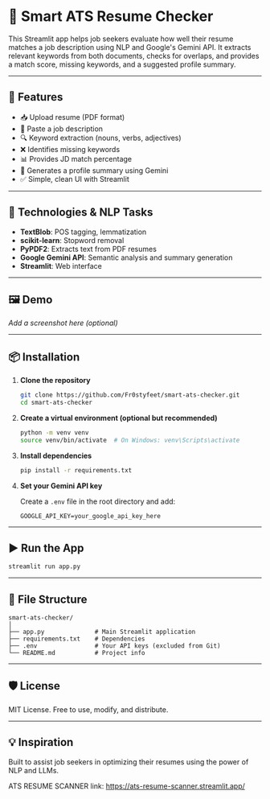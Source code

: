 # 📄 Smart ATS Resume Checker

This Streamlit app helps job seekers evaluate how well their resume matches a job description using NLP and Google's Gemini API. It extracts relevant keywords from both documents, checks for overlaps, and provides a match score, missing keywords, and a suggested profile summary.

---

## 🚀 Features

- 📥 Upload resume (PDF format)
- 📝 Paste a job description
- 🔍 Keyword extraction (nouns, verbs, adjectives)
- ❌ Identifies missing keywords
- 📊 Provides JD match percentage
- 🧠 Generates a profile summary using Gemini
- ✅ Simple, clean UI with Streamlit

---

## 🧠 Technologies & NLP Tasks

- **TextBlob**: POS tagging, lemmatization
- **scikit-learn**: Stopword removal
- **PyPDF2**: Extracts text from PDF resumes
- **Google Gemini API**: Semantic analysis and summary generation
- **Streamlit**: Web interface

---

## 🖼️ Demo

_Add a screenshot here (optional)_

---

## 📦 Installation

1. **Clone the repository**
   ```bash
   git clone https://github.com/Fr0styfeet/smart-ats-checker.git
   cd smart-ats-checker
   ```

2. **Create a virtual environment (optional but recommended)**
   ```bash
   python -m venv venv
   source venv/bin/activate  # On Windows: venv\Scripts\activate
   ```

3. **Install dependencies**
   ```bash
   pip install -r requirements.txt
   ```

4. **Set your Gemini API key**

   Create a `.env` file in the root directory and add:
   ```env
   GOOGLE_API_KEY=your_google_api_key_here
   ```

---

## ▶️ Run the App

```bash
streamlit run app.py
```

---

## 📂 File Structure

```
smart-ats-checker/
│
├── app.py              # Main Streamlit application
├── requirements.txt    # Dependencies
├── .env                # Your API keys (excluded from Git)
└── README.md           # Project info
```

---

## 🛡️ License

MIT License. Free to use, modify, and distribute.

---

## 💡 Inspiration

Built to assist job seekers in optimizing their resumes using the power of NLP and LLMs.

ATS RESUME SCANNER
link: https://ats-resume-scanner.streamlit.app/
